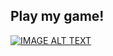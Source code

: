## Play my game!

[![IMAGE ALT TEXT](https://img.itch.zone/aW1nLzE4NTI3NTE4LnBuZw==/original/%2Buf5oQ.png)]([https://www.youtube.com/watch?v=3qBPQ3FwgRA&t=15s](https://jwelshdev.itch.io/how-to-ask-your-boss-for-a-raise))
<!--
**JamieAlanWelsh/JamieAlanWelsh** is a ✨ _special_ ✨ repository because its `README.md` (this file) appears on your GitHub profile.

Here are some ideas to get you started:

- 🔭 I’m currently working on ...
- 🌱 I’m currently learning ...
- 👯 I’m looking to collaborate on ...
- 🤔 I’m looking for help with ...
- 💬 Ask me about ...
- 📫 How to reach me: ...
- 😄 Pronouns: ...
- ⚡ Fun fact: ...
-->
